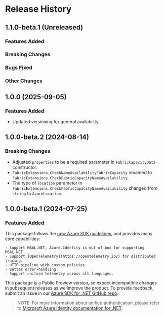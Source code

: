 # Release History

## 1.1.0-beta.1 (Unreleased)

### Features Added

### Breaking Changes

### Bugs Fixed

### Other Changes

## 1.0.0 (2025-09-05)

### Features Added

- Updated versioning for general availability.

## 1.0.0-beta.2 (2024-08-14)

### Breaking Changes

- Adjusted `properties` to be a required parameter in `FabricCapacityData` constructor.
- `FabricExtensions.CheckNameAvailabilityFabricCapacity` renamed to `FabricExtensions.CheckFabricCapacityNameAvailability`.
- The type of `location` parameter in `FabricExtensions.CheckFabricCapacityNameAvailability` changed from `string` to `AzureLocation`.

## 1.0.0-beta.1 (2024-07-25)

### Features Added

This package follows the [new Azure SDK guidelines](https://azure.github.io/azure-sdk/general_introduction.html), and provides many core capabilities:

    - Support MSAL.NET, Azure.Identity is out of box for supporting MSAL.NET.
    - Support [OpenTelemetry](https://opentelemetry.io/) for distributed tracing.
    - HTTP pipeline with custom policies.
    - Better error-handling.
    - Support uniform telemetry across all languages.

This package is a Public Preview version, so expect incompatible changes in subsequent releases as we improve the product. To provide feedback, submit an issue in our [Azure SDK for .NET GitHub repo](https://github.com/Azure/azure-sdk-for-net/issues).

> NOTE: For more information about unified authentication, please refer to [Microsoft Azure Identity documentation for .NET](https://learn.microsoft.com/dotnet/api/overview/azure/identity-readme?view=azure-dotnet).

